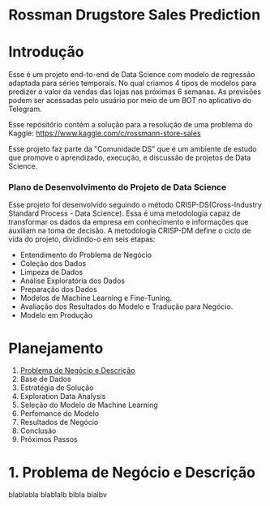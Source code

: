 # Rossman Drugstore Sales Prediction

<!-- COLOCAR IMAGEM ROSSMAN -->
# Introdução 
Esse é um projeto end-to-end de Data Science com modelo de regressão adaptada para séries temporais. No qual criamos 4 tipos de modelos para predizer o valor da vendas das lojas nas próximas 6 semanas. As previsões podem ser acessadas pelo usuário por meio de um BOT no aplicativo do Telegram.

Esse repósitório contém a solução para a resolução de uma problema do Kaggle: https://www.kaggle.com/c/rossmann-store-sales 

Esse projeto faz parte da "Comunidade DS" que é um ambiente de estudo que promove o aprendizado, execução, e discussão de projetos de Data Science.

### Plano de Desenvolvimento do Projeto de Data Science
Esse projeto foi desenvolvido seguindo o método CRISP-DS(Cross-Industry Standard Process - Data Science). Essa é uma metodologia capaz de transformar os dados da empresa em conhecimento e informações que auxiliam na toma de decisão. A metodologia CRISP-DM define o ciclo de vida do projeto, dividindo-o em seis etapas:
* Entendimento do Problema de Negócio 
* Coleção dos Dados
* Limpeza de Dados
* Análise Exploratória dos Dados
* Preparação dos Dados
* Modelos de Machine Learning e Fine-Tuning.
* Avaliação dos Resultados do Modelo e Tradução para Negócio.
* Modelo em Produção


<!-- ***** COLOCAR IMAGEM ****** -->

# Planejamento
1. [Problema de Negócio e Descrição](#problema-de-negócio-e-descrição)
2. Base de Dados
3. Estratégia de Solução
4. Exploration Data Analysis 
5. Seleção do Modelo de Machine Learning 
6. Perfomance do Modelo
7. Resultados de Negócio
8. Conclusão
9. Próximos Passos


# 1. Problema de Negócio e Descrição
blablabla
blablalb
blbla
blalbv


